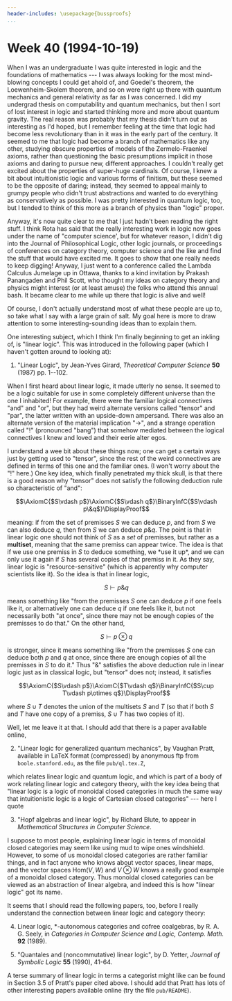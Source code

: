```yaml
---
header-includes: \usepackage{bussproofs}
...
```


# Week 40 (1994-10-19)

When I was an undergraduate I was quite interested in logic and the
foundations of mathematics --- I was always looking for the most
mind-blowing concepts I could get ahold of, and Goedel's theorem, the
Loewenheim-Skolem theorem, and so on were right up there with quantum
mechanics and general relativity as far as I was concerned. I did my
undergrad thesis on computability and quantum mechanics, but then I sort
of lost interest in logic and started thinking more and more about
quantum gravity. The real reason was probably that my thesis didn't
turn out as interesting as I'd hoped, but I remember feeling at the
time that logic had become less revolutionary than in it was in the
early part of the century. It seemed to me that logic had become a
branch of mathematics like any other, studying obscure properties of
models of the Zermelo-Fraenkel axioms, rather than questioning the basic
presumptions implicit in those axioms and daring to pursue new,
different approaches. I couldn't really get excited about the
properties of super-huge cardinals. Of course, I knew a bit about
intuitionistic logic and various forms of finitism, but these seemed to
be the opposite of daring; instead, they seemed to appeal mainly to
grumpy people who didn't trust abstractions and wanted to do everything
as conservatively as possible. I was pretty interested in quantum logic,
too, but I tended to think of this more as a branch of physics than
"logic" proper.

Anyway, it's now quite clear to me that I just hadn't been reading the
right stuff. I think Rota has said that the really interesting work in
logic now goes under the name of "computer science', but for whatever
reason, I didn't dig into the Journal of Philosophical Logic, other
logic journals, or proceedings of conferences on category theory,
computer science and the like and find the stuff that would have excited
me. It goes to show that one really needs to keep digging! Anyway, I
just went to a conference called the Lambda Calculus Jumelage up in
Ottawa, thanks to a kind invitation by Prakash Panangaden and Phil
Scott, who thought my ideas on category theory and physics might
interest (or at least amuse) the folks who attend this annual bash. It
became clear to me while up there that logic is alive and well!

Of course, I don't actually understand most of what these people are up
to, so take what I say with a large grain of salt. My goal here is more
to draw attention to some interesting-sounding ideas than to explain
them.

One interesting subject, which I think I'm finally beginning to get an
inkling of, is "linear logic". This was introduced in the following
paper (which I haven't gotten around to looking at):

1) "Linear Logic", by Jean-Yves Girard, _Theoretical Computer Science_ **50** (1987) pp. 1--102.

When I first heard about linear logic, it made utterly no sense. It
seemed to be a logic suitable for use in some completely different
universe than the one I inhabited! For example, there were the familiar
logical connectives "and" and "or", but they had weird alternate
versions called "tensor" and "par", the latter written with an
upside-down ampersand. There was also an alternate version of the
material implication "$\to$", and a strange operation called "$!$"
(pronounced "bang") that somehow mediated between the logical
connectives I knew and loved and their eerie alter egos.

I understand a wee bit about these things now; one can get a certain
ways just by getting used to "tensor", since the rest of the weird
connectives are defined in terms of this one and the familiar ones. (I
won't worry about the "$!$" here.) One key idea, which finally
penetrated my thick skull, is that there is a good reason why "tensor"
does not satisfy the following deduction rule so characteristic of
"and":

$$\AxiomC{$S\vdash p$}\AxiomC{$S\vdash q$}\BinaryInfC{$S\vdash p\&q$}\DisplayProof$$

meaning: if from the set of premisses $S$ we can deduce $p$, and from $S$ we
can also deduce $q$, then from $S$ we can deduce $p\&q$. The point is that in
linear logic one should not think of $S$ as a *set* of premisses, but
rather as a **multiset**, meaning that the same premiss can appear
twice. The idea is that if we use one premiss in $S$ to deduce something,
we \*use it up\*, and we can only use it again if $S$ has several copies
of that premiss in it. As they say, linear logic is
"resource-sensitive" (which is apparently why computer scientists like
it). So the idea is that in linear logic,

$$S\vdash p\&q$$

means something like "from the premisses $S$ one can deduce $p$ if one
feels like it, or alternatively one can deduce $q$ if one feels like it,
but not necessarily both "at once", since there may not be enough
copies of the premisses to do that." On the other hand,

$$S\vdash p\otimes q$$

is stronger, since it means something like "from the premisses $S$ one
can deduce both $p$ and $q$ at once, since there are enough copies of all
the premisses in $S$ to do it." Thus "$\&$" satisfies the above deduction
rule in linear logic just as in classical logic, but "tensor" does
not; instead, it satisfies

$$\AxiomC{$S\vdash p$}\AxiomC{$T\vdash q$}\BinaryInfC{$S\cup T\vdash p\otimes q$}\DisplayProof$$

where $S \cup T$ denotes the union of the multisets $S$ and $T$ (so that if both
$S$ and $T$ have one copy of a premiss, $S \cup T$ has two copies of it).

Well, let me leave it at that. I should add that there is a paper
available online,

2) "Linear logic for generalized quantum mechanics", by Vaughan Pratt, available in LaTeX format (compressed) by anonymous ftp from `boole.stanford.edu`, as the file `pub/ql.tex.Z`,

which relates linear logic and quantum logic, and which is part of a
body of work relating linear logic and category theory, with the key
idea being that "linear logic is a logic of monoidal closed categories
in much the same way that intuitionistic logic is a logic of Cartesian
closed categories" --- here I quote

3) "Hopf algebras and linear logic", by Richard Blute, to appear in _Mathematical Structures in Computer Science_.

I suppose to most people, explaining linear logic in terms of monoidal
closed categories may seem like using mud to wipe ones windshield.
However, to some of us monoidal closed categories are rather familiar
things, and in fact anyone who knows about vector spaces, linear maps,
and the vector spaces $\mathrm{Hom}(V,W)$ and $V\otimes W$ knows a really good
example of a monoidal closed category. Thus monoidal closed categories
can be viewed as an abstraction of linear algebra, and indeed this is
how "linear logic" got its name.

It seems that I should read the following papers, too, before I really
understand the connection between linear logic and category theory:

4) Linear logic, \*-autonomous categories and cofree coalgebras, by R. A. G. Seely, in _Categories in Computer Science and Logic, Contemp. Math._ **92** (1989).

5) "Quantales and (noncommutative) linear logic", by D. Yetter, _Journal of Symbolic Logic_ **55** (1990), 41-64.

A terse summary of linear logic in terms a categorist might like can be
found in Section 3.5 of Pratt's paper cited above. I should add that
Pratt has lots of other interesting papers available online (try the
file `pub/README`).
